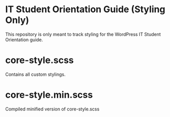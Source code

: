IT Student Orientation Guide (Styling Only)
=====
This repository is only meant to track styling for the WordPress IT Student Orientation guide.

core-style.scss
=====
Contains all custom stylings.

core-style.min.scss
=====
Compiled minified version of core-style.scss
